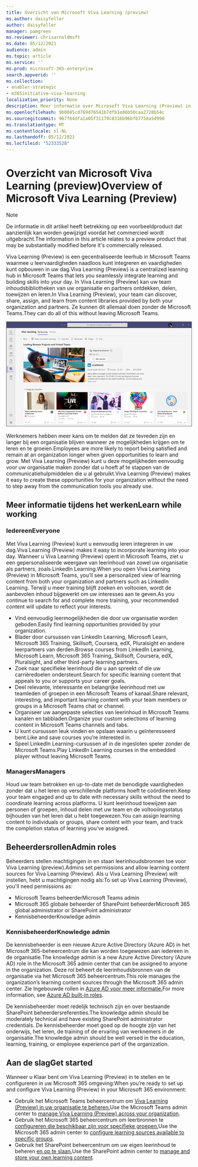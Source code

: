 ```yaml
---
title: Overzicht van Microsoft Viva Learning (preview)
ms.author: daisyfeller
author: daisyfeller
manager: pamgreen
ms.reviewer: chrisarnoldmsft
ms.date: 05/12/2021
audience: admin
ms.topic: article
ms.service: ''
ms.prod: microsoft-365-enterprise
search.appverid: ''
ms.collection:
- enabler-strategic
- m365initiative-viva-learning
localization_priority: None
description: Meer informatie over Microsoft Viva Learning (Preview) in uw Microsoft 365 omgeving.
ms.openlocfilehash: 9b0045cd769d76541b7dfb1e86b50caa2728b54c
ms.sourcegitcommit: 967f64dfa1a05f31179c8316b96bfb7758a5d990
ms.translationtype: MT
ms.contentlocale: nl-NL
ms.lasthandoff: 05/12/2021
ms.locfileid: "52333528"
---
```

# <a name="overview-of-microsoft-viva-learning-preview"></a><span data-ttu-id="81cbd-103">Overzicht van Microsoft Viva Learning (preview)</span><span class="sxs-lookup"><span data-stu-id="81cbd-103">Overview of Microsoft Viva Learning (Preview)</span></span> 

> [!NOTE]
> <span data-ttu-id="81cbd-104">De informatie in dit artikel heeft betrekking op een voorbeeldproduct dat aanzienlijk kan worden gewijzigd voordat het commercieel wordt uitgebracht.</span><span class="sxs-lookup"><span data-stu-id="81cbd-104">The information in this article relates to a preview product that may be substantially modified before it's commercially released.</span></span> 

<span data-ttu-id="81cbd-105">Viva Learning (Preview) is een gecentraliseerde leerhub in Microsoft Teams waarmee u leervaardigheden naadloos kunt integreren en vaardigheden kunt opbouwen in uw dag.</span><span class="sxs-lookup"><span data-stu-id="81cbd-105">Viva Learning (Preview) is a centralized learning hub in Microsoft Teams that lets you seamlessly integrate learning and building skills into your day.</span></span> <span data-ttu-id="81cbd-106">In Viva Learning (Preview) kan uw team inhoudsbibliotheken van uw organisatie en partners ontdekken, delen, toewijzen en leren.</span><span class="sxs-lookup"><span data-stu-id="81cbd-106">In Viva Learning (Preview), your team can discover, share, assign, and learn from content libraries provided by both your organization and partners.</span></span> <span data-ttu-id="81cbd-107">Ze kunnen dit allemaal doen zonder de Microsoft Teams.</span><span class="sxs-lookup"><span data-stu-id="81cbd-107">They can do all of this without leaving Microsoft Teams.</span></span>

   ![Schermafbeelding van de startpagina van Viva Learning (Preview) in Teams.](../media/learning/learning-home-teams.png)
 
<span data-ttu-id="81cbd-109">Werknemers hebben meer kans om te melden dat ze tevreden zijn en langer bij een organisatie blijven wanneer ze mogelijkheden krijgen om te leren en te groeien.</span><span class="sxs-lookup"><span data-stu-id="81cbd-109">Employees are more likely to report being satisfied and remain at an organization longer when given opportunities to learn and grow.</span></span> <span data-ttu-id="81cbd-110">Met Viva Learning (Preview) kunt u deze mogelijkheden eenvoudig voor uw organisatie maken zonder dat u hoeft af te stappen van de communicatiehulpmiddelen die u al gebruikt.</span><span class="sxs-lookup"><span data-stu-id="81cbd-110">Viva Learning (Preview) makes it easy to create these opportunities for your organization without the need to step away from the communication tools you already use.</span></span>

## <a name="learn-while-working"></a><span data-ttu-id="81cbd-111">Meer informatie tijdens het werken</span><span class="sxs-lookup"><span data-stu-id="81cbd-111">Learn while working</span></span>

### <a name="everyone"></a><span data-ttu-id="81cbd-112">Iedereen</span><span class="sxs-lookup"><span data-stu-id="81cbd-112">Everyone</span></span>

<span data-ttu-id="81cbd-113">Met Viva Learning (Preview) kunt u eenvoudig leren integreren in uw dag.</span><span class="sxs-lookup"><span data-stu-id="81cbd-113">Viva Learning (Preview) makes it easy to incorporate learning into your day.</span></span> <span data-ttu-id="81cbd-114">Wanneer u Viva Learning (Preview) opent in Microsoft Teams, ziet u een gepersonaliseerde weergave van leerinhoud van zowel uw organisatie als partners, zoals LinkedIn Learning.</span><span class="sxs-lookup"><span data-stu-id="81cbd-114">When you open Viva Learning (Preview) in Microsoft Teams, you’ll see a personalized view of learning content from both your organization and partners such as LinkedIn Learning.</span></span> <span data-ttu-id="81cbd-115">Terwijl u meer training blijft zoeken en voltooien, wordt de aanbevolen inhoud bijgewerkt om uw interesses aan te geven.</span><span class="sxs-lookup"><span data-stu-id="81cbd-115">As you continue to search for and complete more training, your recommended content will update to reflect your interests.</span></span>

- <span data-ttu-id="81cbd-116">Vind eenvoudig leermogelijkheden die door uw organisatie worden geboden.</span><span class="sxs-lookup"><span data-stu-id="81cbd-116">Easily find learning opportunities provided by your organization.</span></span>
- <span data-ttu-id="81cbd-117">Blader door cursussen van LinkedIn Learning, Microsoft Learn, Microsoft 365 Training, Skillsoft, Coursera, edX, Pluralsight en andere leerpartners van derden.</span><span class="sxs-lookup"><span data-stu-id="81cbd-117">Browse courses from LinkedIn Learning, Microsoft Learn, Microsoft 365 Training, Skillsoft, Coursera, edX, Pluralsight, and other third-party learning partners.</span></span>
- <span data-ttu-id="81cbd-118">Zoek naar specifieke leerinhoud die u aan spreekt of die uw carrièredoelen ondersteunt.</span><span class="sxs-lookup"><span data-stu-id="81cbd-118">Search for specific learning content that appeals to you or supports your career goals.</span></span>
- <span data-ttu-id="81cbd-119">Deel relevante, interessante en belangrijke leerinhoud met uw teamleden of groepen in een Microsoft Teams of kanaal.</span><span class="sxs-lookup"><span data-stu-id="81cbd-119">Share relevant, interesting, and important learning content with your team members or groups in a Microsoft Teams chat or channel.</span></span>
- <span data-ttu-id="81cbd-120">Organiseer uw aangepaste selecties van leerinhoud in Microsoft Teams kanalen en tabbladen.</span><span class="sxs-lookup"><span data-stu-id="81cbd-120">Organize your custom selections of learning content in Microsoft Teams channels and tabs.</span></span>
- <span data-ttu-id="81cbd-121">U kunt cursussen leuk vinden en opslaan waarin u geïnteresseerd bent.</span><span class="sxs-lookup"><span data-stu-id="81cbd-121">Like and save courses you’re interested in.</span></span>
- <span data-ttu-id="81cbd-122">Speel LinkedIn Learning-cursussen af in de ingesloten speler zonder de Microsoft Teams.</span><span class="sxs-lookup"><span data-stu-id="81cbd-122">Play LinkedIn Learning courses in the embedded player without leaving Microsoft Teams.</span></span>

### <a name="managers"></a><span data-ttu-id="81cbd-123">Managers</span><span class="sxs-lookup"><span data-stu-id="81cbd-123">Managers</span></span>

<span data-ttu-id="81cbd-124">Houd uw team betrokken en up-to-date met de benodigde vaardigheden zonder dat u het leren op verschillende platforms hoeft te coördineren.</span><span class="sxs-lookup"><span data-stu-id="81cbd-124">Keep your team engaged and up to date with necessary skills without the need to coordinate learning across platforms.</span></span> <span data-ttu-id="81cbd-125">U kunt leerinhoud toewijzen aan personen of groepen, inhoud delen met uw team en de voltooiingsstatus bijhouden van het leren dat u hebt toegewezen.</span><span class="sxs-lookup"><span data-stu-id="81cbd-125">You can assign learning content to individuals or groups, share content with your team, and track the completion status of learning you’ve assigned.</span></span>

## <a name="admin-roles"></a><span data-ttu-id="81cbd-126">Beheerdersrollen</span><span class="sxs-lookup"><span data-stu-id="81cbd-126">Admin roles</span></span>

<span data-ttu-id="81cbd-127">Beheerders stellen machtigingen in en staan leerinhoudsbronnen toe voor Viva Learning (preview).</span><span class="sxs-lookup"><span data-stu-id="81cbd-127">Admins set permissions and allow learning content sources for Viva Learning (Preview).</span></span> <span data-ttu-id="81cbd-128">Als u Viva Learning (Preview) wilt instellen, hebt u machtigingen nodig als:</span><span class="sxs-lookup"><span data-stu-id="81cbd-128">To set up Viva Learning (Preview), you'll need permissions as:</span></span>

- <span data-ttu-id="81cbd-129">Microsoft Teams beheerder</span><span class="sxs-lookup"><span data-stu-id="81cbd-129">Microsoft Teams admin</span></span>
- <span data-ttu-id="81cbd-130">Microsoft 365 globale beheerder of SharePoint beheerder</span><span class="sxs-lookup"><span data-stu-id="81cbd-130">Microsoft 365 global administrator or SharePoint administrator</span></span>
- <span data-ttu-id="81cbd-131">Kennisbeheerder</span><span class="sxs-lookup"><span data-stu-id="81cbd-131">Knowledge admin</span></span>

### <a name="knowledge-admin"></a><span data-ttu-id="81cbd-132">Kennisbeheerder</span><span class="sxs-lookup"><span data-stu-id="81cbd-132">Knowledge admin</span></span>

<span data-ttu-id="81cbd-133">De kennisbeheerder is een nieuwe Azure Active Directory (Azure AD) in het Microsoft 365-beheercentrum die kan worden toegewezen aan iedereen in de organisatie.</span><span class="sxs-lookup"><span data-stu-id="81cbd-133">The knowledge admin is a new Azure Active Directory (Azure AD) role in the Microsoft 365 admin center that can be assigned to anyone in the organization.</span></span> <span data-ttu-id="81cbd-134">Deze rol beheert de leerinhoudsbronnen van de organisatie via het Microsoft 365 beheercentrum.</span><span class="sxs-lookup"><span data-stu-id="81cbd-134">This role manages the organization’s learning content sources through the Microsoft 365 admin center.</span></span> <span data-ttu-id="81cbd-135">Zie Ingebouwde rollen in [Azure AD voor meer informatie.](/azure/active-directory/roles/permissions-reference#knowledge-administrator)</span><span class="sxs-lookup"><span data-stu-id="81cbd-135">For more information, see [Azure AD built-in roles](/azure/active-directory/roles/permissions-reference#knowledge-administrator).</span></span>

<span data-ttu-id="81cbd-136">De kennisbeheerder moet redelijk technisch zijn en over bestaande SharePoint beheerdersreferenties.</span><span class="sxs-lookup"><span data-stu-id="81cbd-136">The knowledge admin should be moderately technical and have existing SharePoint administrator credentials.</span></span> <span data-ttu-id="81cbd-137">De kennisbeheerder moet goed op de hoogte zijn van het onderwijs, het leren, de training of de ervaring van werknemers in de organisatie.</span><span class="sxs-lookup"><span data-stu-id="81cbd-137">The knowledge admin should be well versed in the education, learning, training, or employee experience part of the organization.</span></span>

## <a name="get-started"></a><span data-ttu-id="81cbd-138">Aan de slag</span><span class="sxs-lookup"><span data-stu-id="81cbd-138">Get started</span></span>

<span data-ttu-id="81cbd-139">Wanneer u Klaar bent om Viva Learning (Preview) in te stellen en te configureren in uw Microsoft 365 omgeving:</span><span class="sxs-lookup"><span data-stu-id="81cbd-139">When you’re ready to set up and configure Viva Learning (Preview) in your Microsoft 365 environment:</span></span>

- <span data-ttu-id="81cbd-140">Gebruik het Microsoft Teams beheercentrum om [Viva Learning (Preview) in uw organisatie te beheren.](set-up-teams-admin-center.md)</span><span class="sxs-lookup"><span data-stu-id="81cbd-140">Use the Microsoft Teams admin center to [manage Viva Learning (Preview) across your organization](set-up-teams-admin-center.md).</span></span>
- <span data-ttu-id="81cbd-141">Gebruik het Microsoft 365 beheercentrum om leerbronnen te [configureren die beschikbaar zijn voor specifieke groepen.](content-sources-365-admin-center.md)</span><span class="sxs-lookup"><span data-stu-id="81cbd-141">Use the Microsoft 365 admin center to [configure learning sources available to specific groups](content-sources-365-admin-center.md).</span></span>
- <span data-ttu-id="81cbd-142">Gebruik het SharePoint beheercentrum om uw eigen leerinhoud te beheren [en op te slaan.](configure-sharepoint-content-source.md)</span><span class="sxs-lookup"><span data-stu-id="81cbd-142">Use the SharePoint admin center to [manage and store your own learning content](configure-sharepoint-content-source.md).</span></span>




